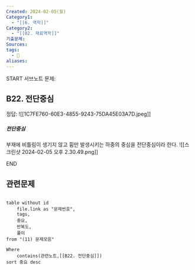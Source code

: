 ```yaml
---
Created: 2024-02-05(월)
Category1:
  - "[[6. 역학]]"
Category2:
  - "[[02. 재료역학]]"
기출문제: 
Sources: 
tags:
  - 🧮
aliases:
---
```

START
서브노트
문제:  
## B22. 전단중심 

정답: 
![[1C7FE760-60E3-4855-9243-75DA45E03A7D.jpeg]]
##### 전단중심
부재에 비틀림이 생기지 않고 휨만 발생시키는 하중의 중심을 전단중심이라 한다.
![[스크린샷 2024-02-05 오후 2.30.49.png]]
<!--ID: 1707208133803-->
END

## 관련문제
```dataview

table without id
	file.link as "문제번호",
	tags,
	중요,
	반복도,
	풀이
from "(11) 문제모음"

Where
	contains(관련노트,[[B22. 전단중심]])
sort 중요 desc

```